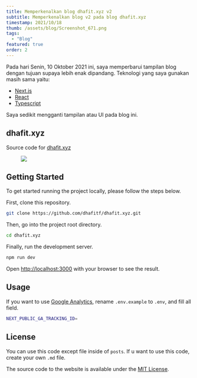 ```yaml
---
title: Memperkenalkan blog dhafit.xyz v2
subtitle: Memperkenalkan blog v2 pada blog dhafit.xyz
timestamp: 2021/10/18
thumb: /assets/blog/Screenshot_671.png
tags:
  - "Blog"
featured: true
order: 2
---
```


Pada hari Senin, 10 Oktober 2021 ini, saya memperbarui tampilan blog dengan tujuan supaya lebih enak dipandang. Teknologi yang saya gunakan masih sama yaitu:

- [Next.js](https://nextjs.org/)
- [React](https://reactjs.org/)
- [Typescript](https://www.typescriptlang.org/)

Saya sedikit mengganti tampilan atau UI pada blog ini.

## dhafit.xyz

Source code for [dhafit.xyz](http://dhafit.xyz/)

<figure>
<div className="left">
 <img src="https://img.shields.io/github/last-commit/dhafitf/dhafit.xyz?color=blue" />
 </div>
</figure>

## Getting Started

To get started running the project locally, please follow the steps below.

First, clone this repository.

```bash
git clone https://github.com/dhafitf/dhafit.xyz.git
```

Then, go into the project root directory.

```bash
cd dhafit.xyz
```

Finally, run the development server.

```bash
npm run dev
```

Open [http://localhost:3000](http://localhost:3000) with your browser to see the result.

## Usage

If you want to use [Google Analytics](https://analytics.google.com/), rename `.env.example` to `.env`, and fill all field.

```bash
NEXT_PUBLIC_GA_TRACKING_ID=
```

## License

You can use this code except file inside of `posts`. If u want to use this code, create your own `.md` file.

The source code to the website is available under the [MIT License](https://github.com/dhafitf/dhafit.xyz/blob/master/LICENSE).
